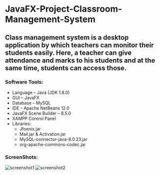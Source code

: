 # JavaFX-Project-Classroom-Management-System
## Class management system is a desktop application by which teachers can monitor their students easily. Here, a teacher can give attendance and marks to his students and at the same time, students can access those.

### Software Tools:
- Language – Java (JDK 1.8.0)
- GUI – JavaFX
- Database – MySQL
- IDE – Apache NetBeans 12.0
- JavaFX Scene Builder – 8.5.0
- XAMPP Control Panel
- Libraries:
  - Jfoenix.jar
  - Mail.jar & Activation.jar
  - MySQL-connector-java-8.0.23.jar
  - org-apache-commons-codec.jar

### ScreenShots:
![screenshot1](https://drive.google.com/uc?export=view&id=1fzYMS8D-vT9qaSsv6fTrprl7m3AEjO7j)
![screenshot2](https://drive.google.com/uc?export=view&id=1ZBnAqbyotcqN5bVj52DwADlHuX9uuGRV)
